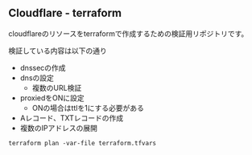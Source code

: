 ## Cloudflare - terraform
cloudflareのリソースをterraformで作成するための検証用リポジトリです。

検証している内容は以下の通り

- dnssecの作成
- dnsの設定
  - 複数のURL検証
- proxiedをONに設定
  - ONの場合はttlを1にする必要がある
- Aレコード、TXTレコードの作成
- 複数のIPアドレスの展開

```
terraform plan -var-file terraform.tfvars
```